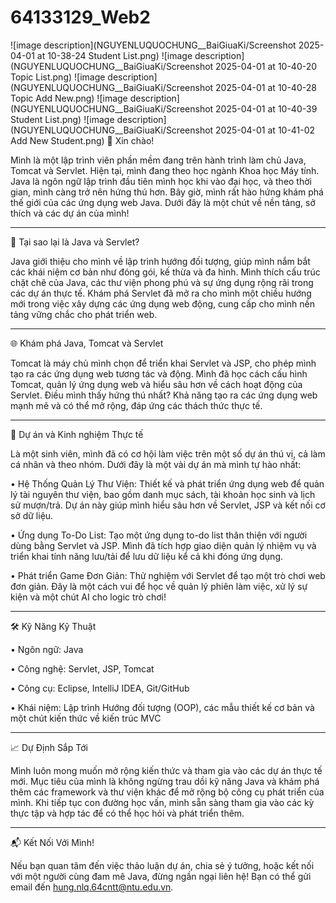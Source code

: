 # 64133129_Web2
![image description](NGUYENLUQUOCHUNG__BaiGiuaKi/Screenshot 2025-04-01 at 10-38-24 Student List.png)
![image description](NGUYENLUQUOCHUNG__BaiGiuaKi/Screenshot 2025-04-01 at 10-40-20 Topic List.png)
![image description](NGUYENLUQUOCHUNG__BaiGiuaKi/Screenshot 2025-04-01 at 10-40-28 Topic Add New.png)
![image description](NGUYENLUQUOCHUNG__BaiGiuaKi/Screenshot 2025-04-01 at 10-40-39 Student List.png)
![image description](NGUYENLUQUOCHUNG__BaiGiuaKi/Screenshot 2025-04-01 at 10-41-02 Add New Student.png)
👋 Xin chào!

Mình là một lập trình viên phần mềm đang trên hành trình làm chủ Java, Tomcat và Servlet. Hiện tại, mình đang theo học ngành Khoa học Máy tính. Java là ngôn ngữ lập trình đầu tiên mình học khi vào đại học, và theo thời gian, mình càng trở nên hứng thú hơn. Bây giờ, mình rất hào hứng khám phá thế giới của các ứng dụng web Java. Dưới đây là một chút về nền tảng, sở thích và các dự án của mình!

________________________________________

📘 Tại sao lại là Java và Servlet?

Java giới thiệu cho mình về lập trình hướng đối tượng, giúp mình nắm bắt các khái niệm cơ bản như đóng gói, kế thừa và đa hình. Mình thích cấu trúc chặt chẽ của Java, các thư viện phong phú và sự ứng dụng rộng rãi trong các dự án thực tế. Khám phá Servlet đã mở ra cho mình một chiều hướng mới trong việc xây dựng các ứng dụng web động, cung cấp cho mình nền tảng vững chắc cho phát triển web.

________________________________________

🌐 Khám phá Java, Tomcat và Servlet

Tomcat là máy chủ mình chọn để triển khai Servlet và JSP, cho phép mình tạo ra các ứng dụng web tương tác và động. Mình đã học cách cấu hình Tomcat, quản lý ứng dụng web và hiểu sâu hơn về cách hoạt động của Servlet. Điều mình thấy hứng thú nhất? Khả năng tạo ra các ứng dụng web mạnh mẽ và có thể mở rộng, đáp ứng các thách thức thực tế.

________________________________________

📂 Dự án và Kinh nghiệm Thực tế

Là một sinh viên, mình đã có cơ hội làm việc trên một số dự án thú vị, cả làm cá nhân và theo nhóm. Dưới đây là một vài dự án mà mình tự hào nhất:

• Hệ Thống Quản Lý Thư Viện: Thiết kế và phát triển ứng dụng web để quản lý tài nguyên thư viện, bao gồm danh mục sách, tài khoản học sinh và lịch sử mượn/trả. Dự án này giúp mình hiểu sâu hơn về Servlet, JSP và kết nối cơ sở dữ liệu.

• Ứng dụng To-Do List: Tạo một ứng dụng to-do list thân thiện với người dùng bằng Servlet và JSP. Mình đã tích hợp giao diện quản lý nhiệm vụ và triển khai tính năng lưu/tải để lưu dữ liệu kể cả khi đóng ứng dụng.

• Phát triển Game Đơn Giản: Thử nghiệm với Servlet để tạo một trò chơi web đơn giản. Đây là một cách vui để học về quản lý phiên làm việc, xử lý sự kiện và một chút AI cho logic trò chơi!

________________________________________

🛠️ Kỹ Năng Kỹ Thuật

• Ngôn ngữ: Java

• Công nghệ: Servlet, JSP, Tomcat

• Công cụ: Eclipse, IntelliJ IDEA, Git/GitHub

• Khái niệm: Lập trình Hướng đối tượng (OOP), các mẫu thiết kế cơ bản và một chút kiến thức về kiến trúc MVC

________________________________________

📈 Dự Định Sắp Tới

Mình luôn mong muốn mở rộng kiến thức và tham gia vào các dự án thực tế mới. Mục tiêu của mình là không ngừng trau dồi kỹ năng Java và khám phá thêm các framework và thư viện khác để mở rộng bộ công cụ phát triển của mình. Khi tiếp tục con đường học vấn, mình sẵn sàng tham gia vào các kỳ thực tập và hợp tác để có thể học hỏi và phát triển thêm.

________________________________________

📬 Kết Nối Với Mình!

Nếu bạn quan tâm đến việc thảo luận dự án, chia sẻ ý tưởng, hoặc kết nối với một người cùng đam mê Java, đừng ngần ngại liên hệ! Bạn có thể gửi email đến hung.nlq.64cntt@ntu.edu.vn.